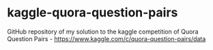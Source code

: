 # kaggle-quora-question-pairs
GitHub repository of my solution to the kaggle competition of Quora Question Pairs - https://www.kaggle.com/c/quora-question-pairs/data

